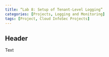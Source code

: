 ```yaml
---
title: “Lab 8: Setup of Tenant-Level Logging”
categories: [Projects, Logging and Monitoring] 
tags: [Project, Cloud InfoSec Projects]
---
```


## Header

Text
